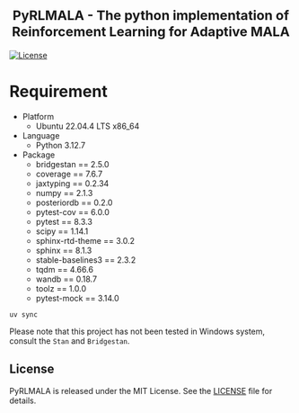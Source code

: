 <h1 align="center">
  <a href="https://github.com/congyewang/pyrlmala" target="_blank">
  </a>
  <br>
  <small>PyRLMALA - The python implementation of Reinforcement Learning for Adaptive MALA</small>
</h1>

[![License](https://img.shields.io/badge/license-MIT-blue.svg)](LICENSE)

# Requirement

- Platform
  - Ubuntu 22.04.4 LTS x86_64
- Language
  - Python 3.12.7
- Package
  - bridgestan == 2.5.0
  - coverage == 7.6.7
  - jaxtyping == 0.2.34
  - numpy == 2.1.3
  - posteriordb == 0.2.0
  - pytest-cov == 6.0.0
  - pytest == 8.3.3
  - scipy == 1.14.1
  - sphinx-rtd-theme == 3.0.2
  - sphinx == 8.1.3
  - stable-baselines3 == 2.3.2
  - tqdm == 4.66.6
  - wandb == 0.18.7
  - toolz == 1.0.0
  - pytest-mock == 3.14.0

```{bash}
uv sync
```

Please note that this project has not been tested in Windows system, consult the `Stan` and `Bridgestan`.

## License

PyRLMALA is released under the MIT License. See the [LICENSE](LICENSE) file for details.
